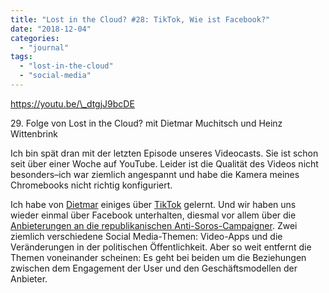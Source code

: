 ```yaml
---
title: "Lost in the Cloud? #28: TikTok, Wie ist Facebook?"
date: "2018-12-04"
categories: 
  - "journal"
tags: 
  - "lost-in-the-cloud"
  - "social-media"
---
```


https://youtu.be/\_dtgjJ9bcDE

29\. Folge von Lost in the Cloud? mit Dietmar Muchitsch und Heinz Wittenbrink

Ich bin spät dran mit der letzten Episode unseres Videocasts. Sie ist schon seit über einer Woche auf YouTube. Leider ist die Qualität des Videos nicht besonders–ich war ziemlich angespannt und habe die Kamera meines Chromebooks nicht richtig konfiguriert. 

Ich habe von [Dietmar](https://www.cloudthinkn.com/) einiges über [TikTok](https://www.tiktok.com/) gelernt. Und wir haben uns wieder einmal über Facebook unterhalten, diesmal vor allem über die [Anbieterungen an die republikanischen Anti-Soros-Campaigner](https://www.nytimes.com/2018/11/14/technology/facebook-data-russia-election-racism.html). Zwei ziemlich verschiedene Social Media-Themen: Video-Apps und die Veränderungen in der politischen Öffentlichkeit. Aber so weit entfernt die Themen voneinander scheinen: Es geht bei beiden um die Beziehungen zwischen dem Engagement der User und den Geschäftsmodellen der Anbieter.
